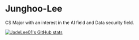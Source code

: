 # Junghoo-Lee
CS Major with an interest in the AI field and Data security field.

[![JadeLee01's GitHub stats](https://github-readme-stats.vercel.app/api?username=JadeLee01)](https://github.com/anuraghazra/github-readme-stats)
